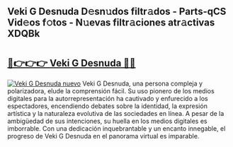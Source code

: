 ## Veki G Desnuda D𝚎sn𝚞dos filtr𝚊dos - Parts-qCS Vid𝚎os f𝚘tos - N𝚞evas filtr𝚊ciones atr𝚊ctivas XDQBk

# <h2><a href="http://mb6osd.tromn.icu/?c=Veki+G+Desnuda">🔗👉👉👉 Veki G Desnuda 🔗🔗</a></h2>

[![Veki G Desnuda nuevo](https://i.imgur.com/pEAQMta.gif)](http://mb6osd.tromn.icu/?c=Veki+G+Desnuda)
Veki G Desnuda, una persona compleja y polarizadora, elude la comprensión fácil. Su uso pionero de los medios digitales para la autorrepresentación ha cautivado y enfurecido a los espectadores, encendiendo debates sobre la identidad, la expresión artística y la naturaleza evolutiva de las sociedades en línea. A pesar de la ambigüedad de sus intenciones, su huella en los medios digitales es imborrable. Con una dedicación inquebrantable y un encanto innegable, el progreso de Veki G Desnuda en el panorama virtual es imparable.
